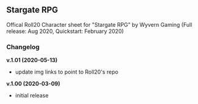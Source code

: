## Stargate RPG
Offical Roll20 Character sheet for "Stargate RPG" by Wyvern Gaming (Full release: Aug 2020, Quickstart: February 2020)


### Changelog

**v.1.01 (2020-05-13)**
* update img links to point to Roll20's repo

**v.1.00 (2020-03-09)**
* initial release